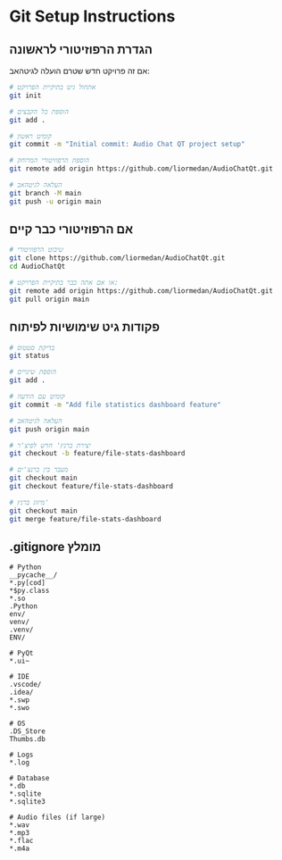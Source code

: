 # Git Setup Instructions

## הגדרת הרפוזיטורי לראשונה

אם זה פרויקט חדש שטרם הועלה לגיטהאב:

```bash
# אתחול גיט בתיקיית הפרויקט
git init

# הוספת כל הקבצים
git add .

# קומיט ראשון
git commit -m "Initial commit: Audio Chat QT project setup"

# הוספת הרפוזיטורי המרוחק
git remote add origin https://github.com/liormedan/AudioChatQt.git

# העלאה לגיטהאב
git branch -M main
git push -u origin main
```

## אם הרפוזיטורי כבר קיים

```bash
# שיבוט הרפוזיטורי
git clone https://github.com/liormedan/AudioChatQt.git
cd AudioChatQt

# או אם אתה כבר בתיקיית הפרויקט:
git remote add origin https://github.com/liormedan/AudioChatQt.git
git pull origin main
```

## פקודות גיט שימושיות לפיתוח

```bash
# בדיקת סטטוס
git status

# הוספת שינויים
git add .

# קומיט עם הודעה
git commit -m "Add file statistics dashboard feature"

# העלאה לגיטהאב
git push origin main

# יצירת ברנץ' חדש לפיצ'ר
git checkout -b feature/file-stats-dashboard

# מעבר בין ברנצ'ים
git checkout main
git checkout feature/file-stats-dashboard

# מיזוג ברנץ'
git checkout main
git merge feature/file-stats-dashboard
```

## .gitignore מומלץ

```
# Python
__pycache__/
*.py[cod]
*$py.class
*.so
.Python
env/
venv/
.venv/
ENV/

# PyQt
*.ui~

# IDE
.vscode/
.idea/
*.swp
*.swo

# OS
.DS_Store
Thumbs.db

# Logs
*.log

# Database
*.db
*.sqlite
*.sqlite3

# Audio files (if large)
*.wav
*.mp3
*.flac
*.m4a
```